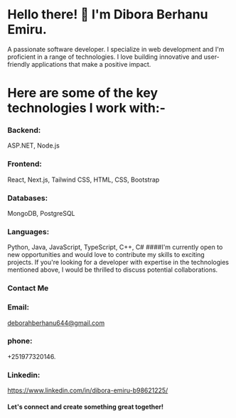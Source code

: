 
# Hello there! 👋 I'm Dibora Berhanu Emiru.
A passionate software developer. I specialize in web development and I'm proficient in a range of technologies. I love building innovative and user-friendly applications that make a positive impact.
# Here are some of the key technologies I work with:- 
### Backend: 
ASP.NET, Node.js 
### Frontend: 
React, Next.js, Tailwind CSS, HTML, CSS, Bootstrap 
### Databases: 
MongoDB, PostgreSQL
### Languages: 
Python, Java, JavaScript, TypeScript, C++, C# 
####I'm currently open to new opportunities and would love to contribute my skills to exciting projects. If you're looking for a developer with expertise in the technologies mentioned above, I would be thrilled to discuss potential collaborations.
### Contact Me
### Email: 
deborahberhanu644@gmail.com
### phone:
+251977320146.
### Linkedin:
https://www.linkedin.com/in/dibora-emiru-b98621225/
#### Let's connect and create something great together!


